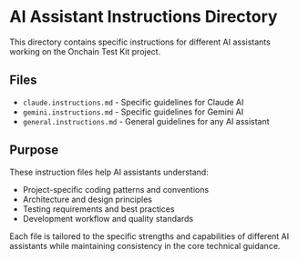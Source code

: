 # AI Assistant Instructions Directory

This directory contains specific instructions for different AI assistants working on the Onchain Test Kit project.

## Files

- `claude.instructions.md` - Specific guidelines for Claude AI
- `gemini.instructions.md` - Specific guidelines for Gemini AI  
- `general.instructions.md` - General guidelines for any AI assistant

## Purpose

These instruction files help AI assistants understand:
- Project-specific coding patterns and conventions
- Architecture and design principles
- Testing requirements and best practices
- Development workflow and quality standards

Each file is tailored to the specific strengths and capabilities of different AI assistants while maintaining consistency in the core technical guidance.